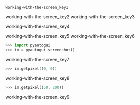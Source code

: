 ```ngMeta
working-with-the-screen_key1
```

working-with-the-screen_key2
working-with-the-screen_key3


working-with-the-screen_key4


working-with-the-screen_key5
working-with-the-screen_key6


```python
>>> import pyautogui
>>> im = pyautogui.screenshot()
```
working-with-the-screen_key7


```python
>>> im.getpixel((0, 0))
```
working-with-the-screen_key8
```python
>>> im.getpixel((50, 200))
```
working-with-the-screen_key9
